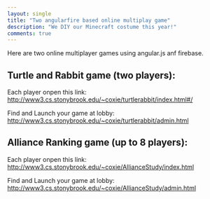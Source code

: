 ```yaml
---
layout: single
title: "Two angularfire based online multiplay game"
description: "We DIY our Minecraft costume this year!"
comments: true
---
```

Here are two online multiplayer games using angular.js anf firebase.

## Turtle and Rabbit game (two players):
Each player onpen this link: http://www3.cs.stonybrook.edu/~coxie/turtlerabbit/index.html#/<p>
Find and Launch your game at lobby: http://www3.cs.stonybrook.edu/~coxie/turtlerabbit/admin.html

## Alliance Ranking game (up to 8 players):
Each player onpen this link: http://www3.cs.stonybrook.edu/~coxie/AllianceStudy/index.html<p>
Find and Launch your game at lobby: http://www3.cs.stonybrook.edu/~coxie/AllianceStudy/admin.html
